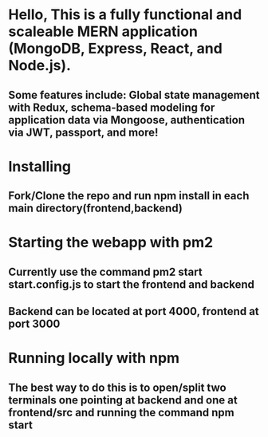 # Hello, This is a fully functional and scaleable MERN application (MongoDB, Express, React, and Node.js).
## Some features include: Global state management with Redux, schema-based modeling for application data via Mongoose, authentication via JWT, passport, and more!

# Installing
## Fork/Clone the repo and run npm install in each main directory(frontend,backend)

# Starting the webapp with pm2
## Currently use the command pm2 start start.config.js to start the frontend and backend
## Backend can be located at port 4000, frontend at port 3000

# Running locally with npm
## The best way to do this is to open/split two terminals one pointing at backend and one at frontend/src and running the command npm start

